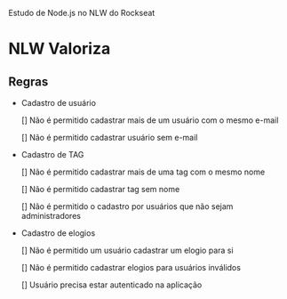 Estudo de Node.js no NLW do Rockseat


# NLW Valoriza

## Regras

- Cadastro de usuário

    [] Não é permitido cadastrar mais de um usuário com o mesmo e-mail

    [] Não é permitido cadastrar usuário sem e-mail


- Cadastro de TAG

    [] Não é permitido cadastrar mais de uma tag com o mesmo nome

    [] Não é permitido cadastrar tag sem nome

    [] Não é permitido o cadastro por usuários que não sejam administradores


- Cadastro de elogios

    [] Não é permitido um usuário cadastrar um elogio para si

    [] Não é permitido cadastrar elogios para usuários inválidos

    [] Usuário precisa estar autenticado na aplicação